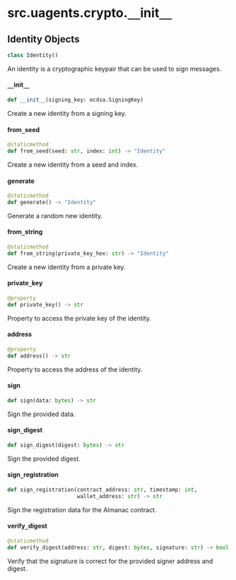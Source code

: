 <a id="src.uagents.crypto.__init__"></a>

# src.uagents.crypto.`__`init`__`

<a id="src.uagents.crypto.__init__.Identity"></a>

## Identity Objects

```python
class Identity()
```

An identity is a cryptographic keypair that can be used to sign messages.

<a id="src.uagents.crypto.__init__.Identity.__init__"></a>

#### `__`init`__`

```python
def __init__(signing_key: ecdsa.SigningKey)
```

Create a new identity from a signing key.

<a id="src.uagents.crypto.__init__.Identity.from_seed"></a>

#### from`_`seed

```python
@staticmethod
def from_seed(seed: str, index: int) -> "Identity"
```

Create a new identity from a seed and index.

<a id="src.uagents.crypto.__init__.Identity.generate"></a>

#### generate

```python
@staticmethod
def generate() -> "Identity"
```

Generate a random new identity.

<a id="src.uagents.crypto.__init__.Identity.from_string"></a>

#### from`_`string

```python
@staticmethod
def from_string(private_key_hex: str) -> "Identity"
```

Create a new identity from a private key.

<a id="src.uagents.crypto.__init__.Identity.private_key"></a>

#### private`_`key

```python
@property
def private_key() -> str
```

Property to access the private key of the identity.

<a id="src.uagents.crypto.__init__.Identity.address"></a>

#### address

```python
@property
def address() -> str
```

Property to access the address of the identity.

<a id="src.uagents.crypto.__init__.Identity.sign"></a>

#### sign

```python
def sign(data: bytes) -> str
```

Sign the provided data.

<a id="src.uagents.crypto.__init__.Identity.sign_digest"></a>

#### sign`_`digest

```python
def sign_digest(digest: bytes) -> str
```

Sign the provided digest.

<a id="src.uagents.crypto.__init__.Identity.sign_registration"></a>

#### sign`_`registration

```python
def sign_registration(contract_address: str, timestamp: int,
                      wallet_address: str) -> str
```

Sign the registration data for the Almanac contract.

<a id="src.uagents.crypto.__init__.Identity.verify_digest"></a>

#### verify`_`digest

```python
@staticmethod
def verify_digest(address: str, digest: bytes, signature: str) -> bool
```

Verify that the signature is correct for the provided signer address and digest.



